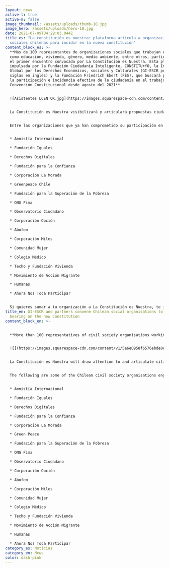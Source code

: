 ```yaml
---
layout: news
active-l: true
active-m: false
image_thumbnail: /assets/uploads/thumb-10.jpg
image_hero: /assets/uploads/hero-10.jpg
date: 2021-07-09T04:29:03.044Z
title_es: "La constitución es nuestra: plataforma articula a organizaciones
  sociales chilenas para incidir en la nueva constitución"
content_block_es: >-
  **Más de 100 representantes de organizaciones sociales que trabajan en temas
  como educación, vivienda, género, medio ambiente, entre otros, participaron en
  el primer encuentro convocado por La Constitución es Nuestra. Esta plataforma.
  impulsada por la Fundación Ciudadanía Inteligente, CONSTITU+YO, la Iniciativa
  Global por los Derechos Económicos, sociales y Culturales (GI-ESCR por sus
  siglas en inglés) y la Fundación Friedrich Ebert (FES), que buscará promover
  la participación e incidencia efectiva de la ciudadanía en el trabajo de la
  Convención Constitucional desde agosto del 2021**


  ![Asistentes LCEN OK.jpg](https://images.squarespace-cdn.com/content/v1/5a6e0958f6576ebde0e78c18/1625828534621-S8LOJPHHQ9TS5R1QDQU9/Asistentes+LCEN+OK.jpg?format=500w)


  La Constitución es Nuestra visibilizará y articulará propuestas ciudadanas en materia de derechos sociales y fortalecimiento democrático conectándolas con el trabajo de las y los convencionales constituyentes. Además, el sitio ofrecerá toda la información relevante sobre la Constitución, el Proceso Constituyente, la Convención Constitucional y sus mecanismos de participación ciudadana en un formato claro y amigable, así como diversas herramientas para que toda la ciudadanía pueda elaborar e impulsar propuestas.


  Entre las organizaciones que ya han comprometido su participación en esta iniciativa se encuentran:


  * Amnistía Internacional

  * Fundación Iguales

  * Derechos Digitales

  * Fundación para la Confianza

  * Corporación La Morada

  * Greenpeace Chile

  * Fundación para la Superación de la Pobreza

  * ONG Fima

  * Observatorio Ciudadano

  * Corporación Opción

  * Abofem

  * Corporación Miles

  * Comunidad Mujer

  * Colegio Médico

  * Techo y Fundación Vivienda

  * Movimiento de Acción Migrante

  * Humanas

  * Ahora Nos Toca Participar


  Si quieres sumar a tu organización a La Constitución es Nuestra, te invitamos completar el formulario que está alojado en la plataforma.
title_en: GI-ESCR and partners convene Chilean social organisations to have a
  bearing on the new Constitution
content_block_en: >-
  

  **More than 100 representatives of civil society organisations working on civil and social rights attended the first meeting convened by “La Constitución es Nuestra”. The platform, created by GI-ESCR, Fundación Ciudadanía Inteligente, CONSTITU+YO, and the Friedrich Ebert Foundation (FES, its acronym in German), seeks to foster the participation and influence of the citizens on the work of the Constituent Convention.**


  ![](https://images.squarespace-cdn.com/content/v1/5a6e0958f6576ebde0e78c18/1625828534621-S8LOJPHHQ9TS5R1QDQU9/Asistentes+LCEN+OK.jpg?format=500w)


  La Constitución es Nuestra will draw attention to and articulate citizen’s proposals in two broad issues: social rights and democracy straightening, connecting them with the work of the Convention members. Also, the digital platform will offer relevant information about the Constitution, the process of drafting a new one, the Convention and its mechanism of participation. Everything in a friendly and straightforward way.


  The following are some of the Chilean civil society organisations engaged in this initiative:


  * Amnistía Internacional

  * Fundación Iguales

  * Derechos Digitales

  * Fundación para la Confianza

  * Corporación La Morada

  * Green Peace

  * Fundación para la Superación de la Pobreza

  * ONG Fima

  * Observatorio Ciudadano

  * Corporación Opción

  * Abofem

  * Corporación Miles

  * Comunidad Mujer

  * Colegio Médico

  * Techo y Fundación Vivienda

  * Movimiento de Acción Migrante

  * Humanas

  * Ahora Nos Toca Participar
category_es: Noticias
category_en: News
color: dash-pink
---
```

